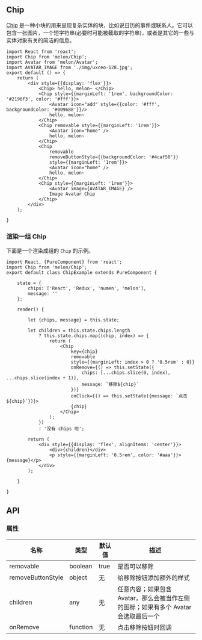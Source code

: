 ## Chip

[Chip](https://material.google.com/components/chips.html#chips-specs) 是一种小块的用来呈现复杂实体的块，比如说日历的事件或联系人。它可以包含一张图片，一个短字符串(必要时可能被截取的字符串)，或者是其它的一些与实体对象有关的简洁的信息。

```react Chip
import React from 'react';
import Chip from 'melon/Chip';
import Avatar from 'melon/Avatar';
import AVATAR_IMAGE from './img/uxceo-128.jpg';
export default () => {
    return (
        <div style={{display: 'flex'}}>
            <Chip> hello, melon~ </Chip>
            <Chip style={{marginLeft: '1rem', backgroundColor: '#2196f3', color: '#fff'}}>
                <Avatar icon="add" style={{color: '#fff', backgroundColor: '#009688'}}/>
                hello, melon~
            </Chip>
            <Chip removable style={{marginLeft: '1rem'}}>
                <Avatar icon="home" />
                hello, melon~
            </Chip>
            <Chip
                removable
                removeButtonStyle={{backgroundColor: '#4caf50'}}
                style={{marginLeft: '1rem'}}>
                <Avatar icon="home" />
                hello, melon~
            </Chip>
            <Chip style={{marginLeft: '1rem'}}>
                <Avatar image={AVATAR_IMAGE} />
                Image Avatar Chip
            </Chip>
        </div>
    );

}
```

### 渲染一组 Chip

下面是一个渲染成组的 `Chip` 的示例。

```react render a groups of chips
import React, {PureComponent} from 'react';
import Chip from 'melon/Chip';
export default class ChipExample extends PureComponent {

    state = {
        chips: ['React', 'Redux', 'numen', 'melon'],
        message: ''
    };

    render() {

        let {chips, message} = this.state;

        let children = this.state.chips.length
            ? this.state.chips.map((chip, index) => {
                return (
                    <Chip
                        key={chip}
                        removable
                        style={{marginLeft: index > 0 ? '0.5rem' : 0}}
                        onRemove={() => this.setState({
                            chips: [...chips.slice(0, index), ...chips.slice(index + 1)],
                            message: `移除${chip}`
                        })}
                        onClick={() => this.setState({message: `点击${chip}`})}>
                        {chip}
                    </Chip>
                );
            })
            : '没有 chips 啦';

        return (
            <div style={{display: 'flex', alignItems: 'center'}}>
                <div>{children}</div>
                <p style={{marginLeft: '0.5rem', color: '#aaa'}}>{message}</p>
            </div>
        );

    }

}
```

## API

### 属性

|名称|类型|默认值|描述|
|---|---|---|---|
|removable|boolean|true|是否可以移除|
|removeButtonStyle|object|无|给移除按钮添加额外的样式|
|children|any|无|任意内容；如果包含 Avatar，那么会被当作左侧的图标；如果有多个 Avatar 会选取最后一个|
|onRemove|function|无|点击移除按钮时回调|
